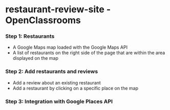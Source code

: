 # restaurant-review-site - OpenClassrooms
### Step 1: Restaurants
* A Google Maps map loaded with the Google Maps API
* A list of restaurants on the right side of the page that are within the area displayed on the map
### Step 2: Add restaurants and reviews
* Add a review about an existing restaurant
* Add a restaurant by clicking on a specific place on the map
### Step 3: Integration with Google Places API
